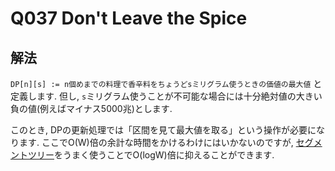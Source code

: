 # Q037 Don't Leave the Spice

## 解法
`DP[n][s] := n個めまでの料理で香辛料をちょうどsミリグラム使うときの価値の最大値` と定義します. 但し, `s`ミリグラム使うことが不可能な場合には十分絶対値の大きい負の値(例えばマイナス5000兆)とします.

このとき, DPの更新処理では「区間を見て最大値を取る」という操作が必要になります. ここでO(W)倍の余計な時間をかけるわけにはいかないのですが, [セグメントツリー](https://github.com/NASU41/AtCoderLibraryForJava/tree/master/SegTree)をうまく使うことでO(logW)倍に抑えることができます.